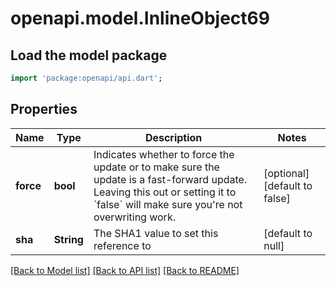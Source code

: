 # openapi.model.InlineObject69

## Load the model package
```dart
import 'package:openapi/api.dart';
```

## Properties
Name | Type | Description | Notes
------------ | ------------- | ------------- | -------------
**force** | **bool** | Indicates whether to force the update or to make sure the update is a fast-forward update. Leaving this out or setting it to &#x60;false&#x60; will make sure you&#39;re not overwriting work. | [optional] [default to false]
**sha** | **String** | The SHA1 value to set this reference to | [default to null]

[[Back to Model list]](../README.md#documentation-for-models) [[Back to API list]](../README.md#documentation-for-api-endpoints) [[Back to README]](../README.md)


